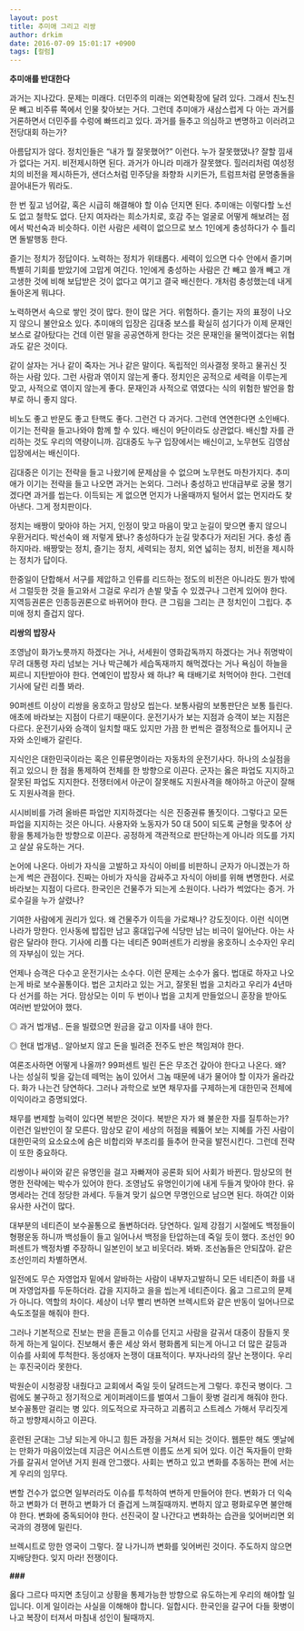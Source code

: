 ```yaml
---
layout: post
title: 추미애 그리고 리쌍
author: drkim
date: 2016-07-09 15:01:17 +0900
tags: [컬럼]
---
```

**추미애를 반대한다** 

  


과거는 지나갔다. 문제는 미래다. 더민주의 미래는 외연확장에 달려 있다. 그래서 친노친문 빼고 비주류 쪽에서 인물 찾아보는 거다. 그런데 추미애가 새삼스럽게 다 아는 과거를 거론하면서 더민주를 수렁에 빠뜨리고 있다. 과거를 들추고 의심하고 변명하고 이러려고 전당대회 하는가? 

  


아름답지가 않다. 정치인들은 “내가 뭘 잘못했어?” 이런다. 누가 잘못했댔나? 잘할 낌새가 없다는 거지. 비전제시하면 된다. 과거가 아니라 미래가 잘못했다. 힐러리처럼 여성정치의 비전을 제시하든가, 샌더스처럼 민주당을 좌향좌 시키든가, 트럼프처럼 문명충돌을 끌어내든가 뭐라도. 

  


한 번 짚고 넘어갈, 혹은 시급히 해결해야 할 이슈 던지면 된다. 추미애는 이렇다할 노선도 없고 철학도 없다. 단지 여자라는 희소가치로, 호감 주는 얼굴로 어떻게 해보려는 점에서 박선숙과 비슷하다. 이런 사람은 세력이 없으므로 보스 1인에게 충성하다가 수 틀리면 돌발행동 한다. 

  


즐기는 정치가 정답이다. 노력하는 정치가 위태롭다. 세력이 있으면 다수 안에서 즐기며 특별히 기회를 받았기에 고맙게 여긴다. 1인에게 충성하는 사람은 간 빼고 쓸개 빼고 개고생한 것에 비해 보답받은 것이 없다고 여기고 결국 배신한다. 개처럼 충성했는데 내게 돌아온게 뭐냐다. 

  


노력하면서 속으로 쌓인 것이 많다. 한이 많은 거다. 위험하다. 즐기는 자의 표정이 나오지 않으니 불안요소 있다. 추미애의 입장은 김대중 보스를 확실히 섬기다가 이제 문재인 보스로 갈아탔다는 건데 이런 말을 공공연하게 한다는 것은 문재인을 물먹이겠다는 위협과도 같은 것이다. 

  


같이 살자는 거나 같이 죽자는 거나 같은 말이다. 독립적인 의사결정 못하고 물귀신 짓 하는 사람 있다. 그런 사람과 엮이지 않는게 좋다. 정치인은 공적으로 세력을 이루는게 맞고, 사적으로 엮이지 않는게 좋다. 문재인과 사적으로 엮였다는 식의 위험한 발언을 함부로 하니 좋지 않다. 

  


비노도 좋고 반문도 좋고 탄핵도 좋다. 그런건 다 과거다. 그런데 연연한다면 소인배다. 이기는 전략을 들고나와야 함께 할 수 있다. 배신이 9단이라도 상관없다. 배신할 자를 관리하는 것도 우리의 역량이니까. 김대중도 누구 입장에서는 배신이고, 노무현도 김영삼 입장에서는 배신이다. 

  


김대중은 이기는 전략을 들고 나왔기에 문제삼을 수 없으며 노무현도 마찬가지다. 추미애가 이기는 전략을 들고 나오면 과거는 논외다. 그러나 충성하고 반대급부로 궁물 챙기겠다면 과거를 씹는다. 이득되는 게 없으면 먼지가 나올때까지 털어서 없는 먼지라도 찾아낸다. 그게 정치판이다. 

  


정치는 배짱이 맞아야 하는 거지, 인정이 맞고 마음이 맞고 눈길이 맞으면 좋지 않으니 우환거리다. 박선숙이 왜 저렇게 됐나? 충성하다가 눈길 맞추다가 저리된 거다. 충성 좀 하지마라. 배짱맞는 정치, 즐기는 정치, 세력되는 정치, 외연 넓히는 정치, 비전을 제시하는 정치가 답이다. 

  


한중일이 단합해서 서구를 제압하고 인류를 리드하는 정도의 비전은 아니라도 뭔가 밖에서 그럴듯한 것을 들고와서 그걸로 우리가 손발 맞출 수 있겠구나 그런게 있어야 한다. 지역등권론은 인종등권론으로 바뀌어야 한다. 큰 그림을 그리는 큰 정치인이 그립다. 추미애 정치 즐겁지 않다. 

  


**리쌍의 밥장사** 

  


조영남이 화가노릇까지 하겠다는 거나, 서세원이 영화감독까지 하겠다는 거나 쥐명박이 무려 대통령 자리 넘보는 거나 박근혜가 세습독재까지 해먹겠다는 거나 욕심이 하늘을 찌르니 지탄받아야 한다. 연예인이 밥장사 왜 하냐? 욕 태배기로 처먹어야 한다. 그런데 기사에 달린 리플 봐라.

  


90퍼센트 이상이 리쌍을 옹호하고 맘상모 씹는다. 보통사람의 보통판단은 보통 틀린다. 애초에 바라보는 지점이 다르기 때문이다. 운전기사가 보는 지점과 승객이 보는 지점은 다르다. 운전기사와 승객이 일치할 때도 있지만 가끔 한 번씩은 결정적으로 틀어지니 군자와 소인배가 갈린다. 

  


지식인은 대한민국이라는 혹은 인류문명이라는 자동차의 운전기사다. 하나의 소실점을 쥐고 있으니 한 점을 통제하여 전체를 한 방향으로 이끈다. 군자는 옳은 파업도 지지하고 잘못된 파업도 지지한다. 전쟁터에서 아군이 잘못해도 지원사격을 해야하고 아군이 잘해도 지원사격을 한다. 

  


시시비비를 가려 올바른 파업만 지지하겠다는 식은 진중권류 똘짓이다. 그렇다고 모든 파업을 지지하는 것은 아니다. 사용자와 노동자가 50 대 50이 되도록 균형을 맞추어 상황을 통제가능한 방향으로 이끈다. 공정하게 객관적으로 판단하는게 아니라 의도를 가지고 살살 유도하는 거다. 

  


논어에 나온다. 아비가 자식을 고발하고 자식이 아비를 비판하니 군자가 아니겠는가 하는게 썩은 관점이다. 진짜는 아비가 자식을 감싸주고 자식이 아비를 위해 변명한다. 서로 바라보는 지점이 다르다. 한국인은 건물주가 되는게 소원이다. 나라가 썩었다는 증거. 가로수길을 누가 살렸나? 

  


기여한 사람에게 권리가 있다. 왜 건물주가 이득을 가로채나? 강도짓이다. 이런 식이면 나라가 망한다. 인사동에 밥집만 남고 홍대입구에 식당만 남는 비극이 일어난다. 아는 사람은 달라야 한다. 기사에 리플 다는 네티즌 90퍼센트가 리쌍을 옹호하니 소수자인 우리의 자부심이 있는 거다. 

  


언제나 승객은 다수고 운전기사는 소수다. 이런 문제는 소수가 옳다. 법대로 하자고 나오는게 바로 보수꼴통이다. 법은 고치라고 있는 거고, 잘못된 법을 고치라고 우리가 4년마다 선거를 하는 거다. 맘상모는 이미 두 번이나 법을 고치게 만들었으니 훈장을 받아도 여러번 받았어야 했다. 

  


◎ 과거 법개념.. 돈을 빌렸으면 원금을 갚고 이자를 내야 한다.  
     
◎ 현대 법개념.. 알아보지 않고 돈을 빌려준 전주도 반은 책임져야 한다.

  


여론조사하면 어떻게 나올까? 99퍼센트 빌린 돈은 무조건 갚아야 한다고 나온다. 왜? 나는 성실히 빚을 갚는데 떼먹는 놈이 있어서 그놈 때문에 내가 물어야 할 이자가 올라갔다. 화가 나는건 당연하다. 그러나 과학으로 보면 채무자를 구제하는게 대한민국 전체에 이익이라고 증명되었다. 

  


채무를 변제할 능력이 있다면 복받은 것이다. 복받은 자가 왜 불운한 자를 질투하는가? 이런건 일반인이 잘 모른다. 맘상모 같이 세상의 허점을 꿰뚫어 보는 지혜를 가진 사람이 대한민국의 요소요소에 숨은 비합리와 부조리를 들추어 한국을 발전시킨다. 그런데 전략이 또한 중요하다. 

  


리쌍이나 싸이와 같은 유명인을 걸고 자빠져야 공론화 되어 사회가 바뀐다. 맘상모의 현명한 전략에는 박수가 있어야 한다. 조영남도 유명인이기에 내게 두들겨 맞아야 한다. 유명세라는 건데 정당한 과세다. 두들겨 맞기 싫으면 무명인으로 남으면 된다. 하여간 이와 유사한 사건이 많다. 

  


대부분의 네티즌이 보수꼴통으로 돌변하더라. 당연하다. 일제 강점기 시절에도 백정들이 형평운동 하니까 백성들이 들고 일어나서 백정을 탄압하는데 죽일 듯이 했다. 조선인 90퍼센트가 백정차별 주장하니 일본인이 보고 비웃더라. 봐봐. 조선놈들은 안되잖아. 같은 조선인끼리 차별하면서. 

  


일전에도 무슨 자영업자 밑에서 알바하는 사람이 내부자고발하니 모든 네티즌이 화를 내며 자영업자를 두둔하더라. 갑을 지지하고 을을 씹는게 네티즌이다. 옳고 그르고의 문제가 아니다. 역할의 차이다. 세상이 너무 빨리 변하면 브렉시트와 같은 반동이 일어나므로 속도조절을 해줘야 한다. 

  


그러나 기본적으로 진보는 판을 흔들고 이슈를 던지고 사람을 갈궈서 대중이 잠들지 못하게 하는게 일이다. 진보해서 좋은 세상 와서 평화롭게 되는게 아니고 더 많은 갈등과 이슈를 사회에 투척한다. 동성애자 논쟁이 대표적이다. 부자나라의 잘난 논쟁이다. 우리는 후진국이라 못한다. 

  


박원순이 시청광장 내줬다고 교회에서 죽일 듯이 달려드는게 그렇다. 후진국 병이다. 그럼에도 불구하고 정기적으로 게이퍼레이드를 벌여서 그들이 홧병 걸리게 해줘야 한다. 보수꼴통만 걸리는 병 있다. 의도적으로 자극하고 괴롭히고 스트레스 가해서 무리짓게 하고 방향제시하고 이끈다. 

  


훈련된 군대는 그냥 되는게 아니고 힘든 과정을 거쳐서 되는 것이다. 웹툰만 해도 옛날에는 만화가 마음이었는데 지금은 어시스트맨 이름도 쓰게 되어 있다. 이건 독자들이 만화가를 갈궈서 얻어낸 거지 원래 안그랬다. 사회는 변하고 있고 변화를 추동하는 편에 서는게 우리의 임무다. 

  


변할 건수가 없으면 일부러라도 이슈를 투척하여 변하게 만들어야 한다. 변화가 더 익숙하고 변화가 더 편하고 변화가 더 즐겁게 느껴질때까지. 변하지 않고 평화로우면 불안해야 한다. 변화에 중독되어야 한다. 선진국이 잘 나간다고 변화하는 습관을 잊어버리면 외국과의 경쟁에 밀린다. 

  


브렉시트로 망한 영국이 그렇다. 잘 나가니까 변화를 잊어버린 것이다. 주도하지 않으면 지배당한다. 잊지 마라! 전쟁이다.

  


**###**

  


옳다 그르다 따지면 초딩이고 상황을 통제가능한 방향으로 유도하는게 우리의 해야할 일입니다. 이게 일이라는 사실을 이해해야 합니다. 일합시다. 한국인을 갈구어 다들 홧병이 나고 복장이 터져서 마침내 성인이 될때까지.